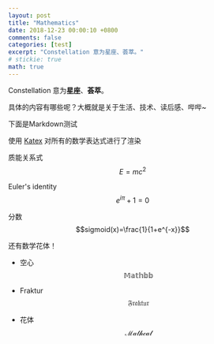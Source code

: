 ```yaml
---
layout: post
title: "Mathematics"
date: 2018-12-23 00:00:10 +0800
comments: false
categories: [test]
excerpt: "Constellation 意为星座、荟萃。"
# stickie: true
math: true
---
```

Constellation 意为**星座**、**荟萃**。

具体的内容有哪些呢？大概就是关于生活、技术、读后感、哔哔~

下面是Markdown测试

使用 [Katex](https://katex.org/) 对所有的数学表达式进行了渲染

质能关系式 $$E=mc^{2}$$

Euler's identity $$e^{i\pi}+1=0$$

分数 $$sigmoid(x)=\frac{1}{1+e^{-x}}$$

还有数学花体！

- 空心 $$\mathbb{Mathbb}$$

- Fraktur $$\mathfrak{Fraktur}$$

- 花体 $$\mathcal{Mathcal}$$
